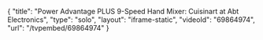 {
    "title": "Power Advantage PLUS 9-Speed Hand Mixer: Cuisinart at Abt Electronics",
    "type": "solo",
    "layout": "iframe-static",
    "videoId": "69864974",
    "url": "\/tvpembed\/69864974"
}